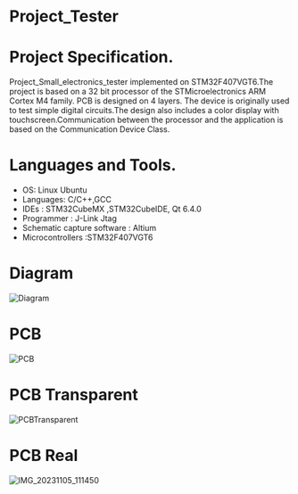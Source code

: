 # Project_Tester

# Project Specification.
Project_Small_electronics_tester implemented on STM32F407VGT6.The project is based on a 32 bit processor of the STMicroelectronics ARM Cortex M4 family. PCB is designed on 4 layers.
The device is originally used to test simple digital circuits.The design also includes a color display with touchscreen.Communication between the processor and the application is based on the Communication Device Class.


# Languages and Tools.
- OS: Linux Ubuntu 
- Languages: C/C++,GCC 
- IDEs : STM32CubeMX ,STM32CubeIDE, Qt 6.4.0 
- Programmer : J-Link Jtag 
- Schematic capture software : Altium 
- Microcontrollers :STM32F407VGT6
# Diagram 
![Diagram](https://github.com/MarekKud/Project_tester/assets/92340461/f6e744b8-2449-4ee7-bee0-e5712d522c76)
# PCB
![PCB](https://github.com/MarekKud/Project_tester/assets/92340461/098a24c4-0eab-49a5-9c92-a8d71a183ee1)

# PCB Transparent

![PCBTransparent](https://github.com/MarekKud/Project_tester/assets/92340461/75135696-839c-4324-b1e8-7d8f51ab8d3a)

# PCB Real

![IMG_20231105_111450](https://github.com/MarekKud/Project_tester/assets/92340461/fd34cba2-3c5e-46a1-bc17-f3e913de1dac)
